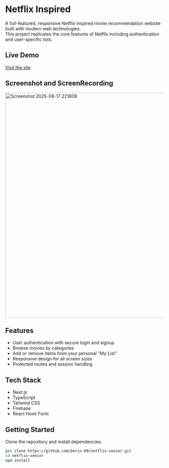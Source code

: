 # Netflix Inspired

A full-featured, responsive Netflix inspired movie recommendation website built with modern web technologies.  
This project replicates the core features of Netflix including authentication and user-specific lists.

## Live Demo  
[Visit the site](https://netflix-senior.vercel.app/)

## Screenshot and ScreenRecording

<img width="1596" height="712" alt="Screenshot 2025-08-17 221808" src="https://github.com/user-attachments/assets/2df79d04-f01d-440c-a4ea-0571751ca563" />



## Features

- User authentication with secure login and signup
- Browse movies by categories
- Add or remove items from your personal "My List"
- Responsive design for all screen sizes
- Protected routes and session handling

## Tech Stack

- Next.js  
- TypeScript  
- Tailwind CSS  
- Firebase
- React Hook Form  

## Getting Started

Clone the repository and install dependencies:

```bash
git clone https://github.com/Derin-09/netflix-senior.git
cd netflix-senior
npm install
